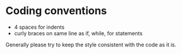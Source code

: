 # Coding conventions
* 4 spaces for indents
* curly braces on same line as if, while, for statements

Generally please try to keep the style consistent with the code as it is. 
